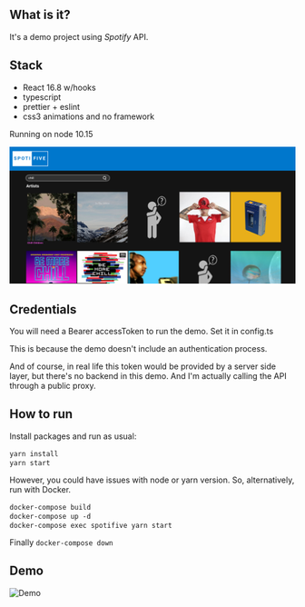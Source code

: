 ## What is it?

It's a demo project using _Spotify_ API.

## Stack
- React 16.8 w/hooks
- typescript
- prettier + eslint
- css3 animations and no framework

Running on node 10.15

![screenshot](https://github.com/libasoles/spotify-exercise/blob/master/screenShots/Screenshot.png)

## Credentials

You will need a Bearer accessToken to run the demo. Set it in config.ts

This is because the demo doesn't include an authentication process.

And of course, in real life this token would be provided by a server side layer, but there's no backend in this demo. And I'm actually calling the API through a public proxy.

## How to run
Install packages and run as usual: 

```
yarn install
yarn start
 ```
 
However, you could have issues with node or yarn version. So, alternatively, run with Docker.

```
docker-compose build
docker-compose up -d
docker-compose exec spotifive yarn start
```

Finally
`docker-compose down`

## Demo

![Demo](https://github.com/libasoles/spotify-exercise/blob/master/screenShots/FullscreeDemo.gif)

